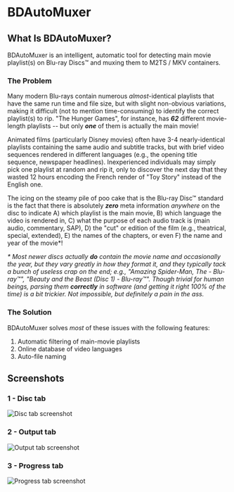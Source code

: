 # BDAutoMuxer

## What Is BDAutoMuxer?

BDAutoMuxer is an intelligent, automatic tool for detecting main movie playlist(s) on Blu-ray Discs™ and muxing them to M2TS / MKV containers.

### The Problem

Many modern Blu-rays contain numerous _almost_-identical playlists that have the same run time and file size, but with slight non-obvious variations, making it difficult (not to mention time-consuming) to identify the correct playlist(s) to rip.  "The Hunger Games", for instance, has _**62**_ different movie-length playlists -- but only _**one**_ of them is actually the main movie!

Animated films (particularly Disney movies) often have 3-4 nearly-identical playlists containing the same audio and subtitle tracks, but with brief video sequences rendered in different languages (e.g., the opening title sequence, newspaper headlines).  Inexperienced individuals may simply pick one playlist at random and rip it, only to discover the next day that they wasted 12 hours encoding the French render of "Toy Story" instead of the English one.

The icing on the steamy pile of poo cake that is the Blu-ray Disc™ standard is the fact that there is absolutely _**zero**_ meta information _anywhere_ on the disc to indicate A) which playlist is the main movie, B) which language the video is rendered in, C) what the purpose of each audio track is (main audio, commentary, SAP), D) the "cut" or edition of the film (e.g., theatrical, special, extended), E) the names of the chapters, or even F) the name and year of the movie*!

_\* Most newer discs actually **do** contain the movie name and occasionally the year, but they vary greatly in how they format it, and they typically tack a bunch of useless crap on the end; e.g., "Amazing Spider-Man, The - Blu-ray™", "Beauty and the Beast (Disc 1) - Blu-ray™".  Though trivial for human beings, parsing them **correctly** in software (and getting it right 100% of the time) is a bit trickier.  Not impossible, but definitely a pain in the ass._

### The Solution

BDAutoMuxer solves _most_ of these issues with the following features:

1.  Automatic filtering of main-movie playlists
2.  Online database of video languages
3.  Auto-file naming

## Screenshots

### 1 - Disc tab

![Disc tab screenshot](https://raw.github.com/acdvorak/bdautomuxer/master/Screenshots/1-Disc.png)

### 2 - Output tab

![Output tab screenshot](https://raw.github.com/acdvorak/bdautomuxer/master/Screenshots/2-Output.png)

### 3 - Progress tab

![Progress tab screenshot](https://raw.github.com/acdvorak/bdautomuxer/master/Screenshots/3-Progress.png)